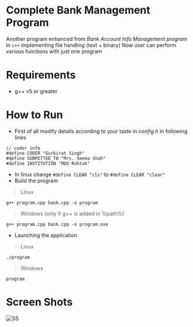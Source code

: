 # Complete Bank Management Program
Another program enhanced from _Bank Account Info Management program_ in `c++` implementing file handling (text + binary)
Now user can perform various functions with just one program

# Requirements
+ g++ v5 or greater

# How to Run
+ First of all modify details according to your taste in _config.h_ in following lines
```
// coder info
#define CODER "Gurkirat Singh"
#define SUBMITTED_TO "Mrs. Seema Shah"
#define INSTITUTION "MDU Rohtak"
```
+ In linux change `#define CLEAR "cls"` to `#define CLEAR "clear"`
+ Build the program
> Linux

```
g++ program.cpp bank.cpp -o program
```

> Windows  (only if g++ is added in %path%)

```
g++ program.cpp bank.cpp -o program.exe
```

+ Launching the application
> Linux

```
./program
```

> Windows

```
program
```


# Screen Shots
![SS](https://github.com/tbhaxor/educational_projects/blob/master/CPP_AND_FILE_HANDLING/COMPLETE_BANK_MANAGEMENT_PROGRAM/ss.PNG)
